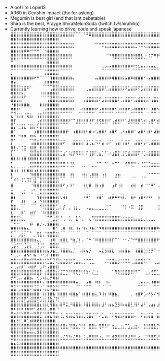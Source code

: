 - Aloo! I’m Lopie13
- AR60 in Genshin impact (thx for asking)
- Megumin is best girl (and that isnt debatable)
- Shira is the best, Prayge ShiraMelonSoda (twitch.tv/shirahiko)
- Currently learning how to drive, code and speak japanese
⣿⣿⣿⣿⣿⣿⣿⣿⣿⣿⣿⣿⣿⣿⣿⣿⣿⣿⣿⡏⠉⠉⠙⠛⠿⣿⣿⣿⣿⣿⣿⣿⣿⣿⣿⣿⣿⣿⣿⣿⣿⣿⣿⣿⣿⣿⣿⣿⣿⣿⣿⣿⣿⣿⣿⣿⣿⣿⣿⣿⣿
⣿⣿⣿⣿⣿⣿⣿⣿⣿⣿⣿⣿⣿⣿⣿⣿⣿⣿⣿⡇⠀⠀⠀⠀⠀⠀⠉⠛⠿⣿⣿⣿⣿⣿⣿⣿⣿⣿⣛⠻⠿⢿⣿⣿⣿⣿⣿⣿⣿⣿⠿⠿⠛⠛⠛⠉⠙⣿⣿⣿⣿
⣿⣿⣿⣿⣿⣿⣿⣿⣿⣿⣿⣿⣿⣿⣿⣿⣿⣿⣿⠀⠀⠀⠀⠀⠀⠀⠀⠀⠀⠈⠙⠻⣿⣿⣿⣿⣿⣿⣿⣿⣧⡐⠨⠍⠛⠟⠛⠉⠁⠀⠀⠀⠀⠀⠀⠀⠀⣿⣿⣿⣿
⣿⣿⣿⣿⣿⣿⣿⣿⣿⣿⣿⣿⣿⣿⣿⣿⣿⣿⣿⠀⠀⠀⠀⠀⠀⠀⠀⠀⣠⣴⣶⣿⣿⣿⣿⣿⡿⢛⣩⣥⣶⣶⣶⣶⣦⣄⡀⠀⠀⠀⠀⠀⠀⠀⠀⠀⢸⣿⣿⣿⣿
⣿⣿⣿⣿⣿⣿⣿⠟⠛⠉⠉⠉⢹⣿⣿⣿⣿⣿⣿⡄⠀⠀⠀⠀⠀⠀⣤⣿⣿⣿⡿⢿⣿⣿⣯⣥⣾⠿⣿⣿⣿⠋⣥⣶⣿⣿⣿⣶⣄⠀⠀⠀⠀⠀⠀⠀⣼⣿⣿⣿⣿
⣿⣿⣿⣿⣿⠛⠁⠀⠀⠀⠀⠀⢠⣿⣿⣿⣿⣿⣿⡇⠀⠀⠀⢀⣤⣾⣿⣿⡿⢋⣴⣿⣿⣿⡿⠟⣥⣾⡿⠋⣩⣾⣿⡏⣿⡏⢿⣿⣿⣷⣄⠀⠀⠀⠀⢸⣿⣿⣿⣿⣿
⣿⣿⣿⡟⠁⠀⠀⠀⠀⠀⠀⢠⣾⣿⣿⣿⣿⣿⣿⡇⠀⠀⢠⣮⣿⣿⣿⠟⣠⣿⣿⣿⣿⠟⣡⣾⣿⠟⣡⣾⣿⣿⡟⢠⣿⡇⠘⣿⣿⡿⣿⣷⡀⠀⠀⣿⣿⣿⣿⣿⣿
⣿⣿⠟⠀⠀⠀⠀⠀⠀⠀⣴⣿⣿⣿⣿⣿⣿⣿⣿⠇⠀⣰⣿⣿⣿⣿⠏⣴⣿⣿⣿⡟⢁⣼⣿⡿⠋⣴⣿⣿⣿⠋⡀⣼⣿⢱⣆⠘⣿⣷⠈⢿⣷⠀⢸⣿⣿⣿⣿⣿⣿
⣿⡏⠀⠀⠀⠀⠀⠀⢠⣾⣿⣿⣿⣿⣿⣿⣿⣿⠏⠉⣸⣿⣿⡿⢸⠏⣸⢫⣿⣿⠏⢠⣾⣿⠟⠁⣼⣿⣿⡿⢡⡾⢠⣿⠃⣾⣿⡄⢙⣻⣇⠈⣿⡆⠇⣿⣿⣿⣿⣿⣿
⣿⠁⠀⠀⠀⠀⠀⣰⣿⣿⣿⣿⣿⣿⣿⣿⣿⡟⠀⢰⣿⣿⣿⠃⡾⠰⢡⣿⡿⠃⣰⣿⠋⢀⡜⣰⣿⡿⠁⣴⣿⢃⣾⠃⣼⣿⣿⡇⠈⡛⠛⠀⣿⣷⠀⣿⣿⣿⣿⣿⣿
⡏⠀⠀⠀⠀⠀⢰⣿⣿⣿⣿⣿⣿⣿⣿⣿⠟⠀⠀⣿⣯⣿⡏⣸⢁⣅⠻⠏⣴⢰⠟⠁⢠⣾⢡⣿⠏⠀⣼⣿⠏⡼⢃⣾⣿⣿⣿⡇⡌⢉⣭⠀⣿⣿⠀⣿⣿⣿⣿⣿⣿
⡇⠀⠀⠀⠀⠀⣿⣿⣿⣿⣿⣿⣿⣿⣿⣉⣴⠁⢷⡟⠻⠿⠇⠏⢸⡿⢃⣦⡁⠋⠔⣰⣿⡟⣸⢋⣾⣼⣿⠏⠘⣡⣾⣿⣿⣿⣿⡇⣿⢸⣿⢸⣿⡿⡇⢿⣿⣿⣿⣿⣿
⡇⠀⠀⠀⠀⠀⣿⣿⣿⣿⣿⣿⣿⣿⣿⣿⣿⢸⢸⡇⠀⠀⣤⠀⠀⣀⡈⠉⠀⠉⠀⠒⠉⠁⠀⠾⠿⢿⠃⠂⢘⣉⣭⣶⣶⣶⣿⢱⡏⢸⡇⣾⣿⢡⡇⣿⣿⣿⣿⣿⣿
⣇⠀⠀⠀⠀⠀⢹⣿⣿⣿⣿⣿⣿⣿⣿⣿⣿⠀⢸⡇⠀⠀⢿⡆⢠⡿⣿⠀⢰⡇⠀⠀⣰⣶⠀⠀⠀⢀⡀⠀⢀⣀⠉⠉⠉⠉⠁⠚⠃⠸⠡⠹⠇⣾⠀⣿⣿⣿⣿⣿⣿
⣿⠀⠀⠀⠀⠀⠈⢿⣿⣿⣿⣿⣿⣿⣿⣿⠋⡰⠸⠁⠀⠀⢸⣇⡿⠀⣿⢰⡿⠀⠀⣰⠏⢸⡇⠀⠀⣾⡇⠀⣾⠈⠉⠛⠁⢠⣶⠀⠀⢠⡆⠀⢰⠃⠀⣿⣿⣿⣿⣿⣿
⣿⡇⠀⠀⠀⠀⠀⠈⢻⣿⣿⣿⣿⣿⣿⢃⢼⡇⠀⠀⠀⠀⠸⠿⠃⠀⢸⣿⠃⠀⣴⡿⠶⠶⣿⡀⠀⣿⠇⢠⣿⠶⠶⠆⠀⢸⡏⠀⠀⣼⡇⠀⢀⣴⠀⢹⣿⣿⣿⣿⣿
⣿⣿⣄⠀⠀⠀⠀⠀⠀⠙⢿⣿⣿⡟⣡⠆⡞⠀⡄⢰⡆⡀⠀⠠⣤⣄⣀⣀⣀⣈⠉⠀⠀⠀⠙⠇⠐⠿⠀⢸⡿⠀⠀⠀⠀⢸⣇⠀⢀⣿⠁⠀⣾⡏⠀⠈⢿⣿⣿⣿⣿
⣿⣿⣿⣦⡀⠀⠀⠀⠀⠀⠀⠉⠋⣰⡿⠘⢀⠀⣇⠀⣇⠱⡄⠀⢄⠻⣿⣿⣿⣿⣿⣿⣿⣿⣶⣶⣶⣶⣤⣤⣄⣀⣀⣀⡀⠀⠉⠛⠛⠁⠀⠀⡿⠀⣶⡘⢄⣻⣿⣿⣿
⣿⣿⣿⣿⣷⣦⡀⠀⠀⠀⠀⠀⠀⣿⠁⢠⣿⠀⣿⡄⢸⡆⠹⣆⠘⣷⣌⣙⠻⣿⣿⣿⣿⣿⣿⣿⣿⣿⣿⣿⣿⣿⣿⣿⡿⢛⡅⠀⢠⣶⠆⠀⠁⡀⢻⣷⡌⢿⣿⣿⣿
⣿⣿⣿⣿⣿⣿⣿⣶⣄⡀⠀⠀⢰⢿⠀⣾⣿⣇⠘⣷⡈⡇⡄⠈⠓⠈⠿⣿⣿⣿⣿⡏⠉⠁⠐⠂⠌⠙⠛⣿⣿⣿⣿⣿⣿⠟⢀⡴⠟⠁⢈⡤⡄⠀⠸⢸⡇⠀⣿⣿⣿
⣿⣿⣿⣿⣿⣿⣿⣿⣿⣿⣷⣦⡸⣦⣁⠹⣿⣿⣧⡈⠀⢠⡿⢦⡘⠀⠀⠤⣍⣻⣿⣇⠀⢰⣿⣿⡦⠀⢸⣿⣿⣙⣛⡛⠉⠐⠁⡠⠔⢀⣾⠱⢁⣷⠀⡘⢡⡇⣸⣿⣿
⣿⣿⣿⣿⣿⣿⣿⣿⣿⣿⡿⣋⣥⡘⢿⣷⣬⣻⡿⢋⣴⣦⣈⠉⢉⣁⠀⠀⠀⠼⢿⣿⣶⡺⠿⠿⠧⢀⣾⣿⣿⠿⠋⠀⢀⣠⠄⢀⣴⡿⠁⠠⢾⡟⠀⣠⠟⢠⣿⣿⣿
⣿⣿⣿⣿⣿⣿⣿⣿⣿⡿⢰⣿⣿⣿⣶⣬⣉⣙⠛⠿⢟⡛⠿⠷⠂⢌⣐⠀⠀⠀⠀⠁⠻⢿⣿⣿⡿⠿⠛⠉⠀⢀⡠⢚⣋⣁⡚⠛⣡⠄⣴⣿⣦⠀⢊⡠⢾⣄⡛⢿⣿
⣿⣿⣿⣿⣿⣿⣿⣿⣿⠃⡆⣿⣿⡟⣿⣿⣿⣿⠿⠿⢶⣤⢀⣴⣿⠀⠻⡇⢀⠸⣆⠀⠀⠀⠀⠀⠀⠀⠀⣠⣶⣶⠦⠸⣿⣿⣿⣦⢁⣾⣿⣿⠟⣴⣶⡌⢦⣍⠻⣾⣿
⣿⣿⣿⣿⣿⣿⣿⣿⣿⠀⣷⢹⣿⣧⢸⣿⣿⡇⢾⣿⣦⠁⣾⣿⡇⣶⣄⠹⢸⡆⠿⣷⣦⡀⠀⠀⠀⡀⢰⣿⠟⣡⠞⡣⠌⢻⣿⡏⣾⣿⠟⣡⣾⣿⠟⣡⣶⢸⣷⡌⢿
⣿⣿⣿⣿⣿⣿⣿⣿⣿⡆⣿⣇⢻⣿⡆⢿⠛⣭⡘⢿⣿⣷⠸⣿⡇⢿⣿⡆⣸⠃⣶⡦⣙⡻⠷⢶⣿⣃⢻⠃⣼⠋⢠⣴⡆⣸⣿⠃⣿⡟⣸⣿⠟⣁⣾⣿⣿⣤⣿⣿⠈
⣿⣿⣿⣿⣿⣿⣿⣿⣿⣃⢹⣿⣎⢻⣿⢘⡀⢿⣿⣌⢻⣿⣇⢙⣿⡌⠋⠔⣁⣤⠈⠇⢿⣿⡽⣿⣿⣿⠄⠀⠏⣴⣿⣿⠀⣿⣿⣆⣛⡁⠿⢁⣾⡿⢟⣿⣿⣿⣿⣿⢀
⣿⣿⣿⣿⣿⣿⣿⣿⣿⣿⣿⣿⣿⣿⣿⢺⣿⣦⠻⣿⣦⡙⢿⠀⣿⣿⡆⢿⠿⠿⠃⢲⣄⣀⣦⡉⣡⣤⣶⠄⠀⣿⣿⣿⣧⡙⢿⣿⣿⣿⣷⣤⣭⣄⣻⣿⣿⣿⣿⣿⣿
⣿⣿⣿⣿⣿⣿⣿⣿⣿⣿⣿⣿⣿⣿⣿⣤⣌⣹⣷⣌⣛⣗⣨⣤⣿⣿⣿⣰⣄⣸⣃⣾⣽⣿⣿⣿⣼⣿⣇⣴⣀⣈⣻⣿⣏⣼⣦⣍⣛⣿⣿⣿⣿⣿⣿⣿⣿⣿⣿⣿⣿
⣿⣿⣿⣿⣿⣿⣿⣿⣿⣿⣿⣿⣿⣿⣿⣿⣿⣿⣿⣿⣿⣿⣿⣿⣿⣿⣿⣿⣿⣿⣿⣿⣿⣿⣿⣿⣿⣿⣿⣿⠿⣿⣿⣿⣿⣿⣿⣿⣿⣿⣿⣿⣿⣿⣿⣿⣿⣿⣿⣿⣿⠀⠀⠀⠀⠀⠀⠀⠀⠀⠀⠀
<!---
Lopie13/Lopie13 is a ✨ special ✨ repository because its `README.md` (this file) appears on your GitHub profile.
You can click the Preview link to take a look at your changes.
--->

